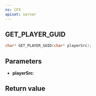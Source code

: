 ```yaml
---
ns: CFX
apiset: server
---
```

## GET_PLAYER_GUID

```c
char* GET_PLAYER_GUID(char* playerSrc);
```


## Parameters
* **playerSrc**: 

## Return value

